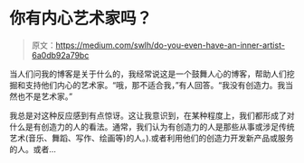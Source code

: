 # 你有内心艺术家吗？

> 原文：<https://medium.com/swlh/do-you-even-have-an-inner-artist-6a0db92a79bc>

当人们问我的博客是关于什么的，我经常说这是一个鼓舞人心的博客，帮助人们挖掘和支持他们内心的艺术家。“哦，那不适合我，”有人回答。“我没有创造力。我当然也不是艺术家。”

我总是对这种反应感到有点惊讶。这让我意识到，在某种程度上，我们都形成了对什么是有创造力的人的看法。通常，我们认为有创造力的人是那些从事或涉足传统艺术(音乐、舞蹈、写作、绘画等)的人。).或者利用他们的创造力开发新产品或服务的人。或者…